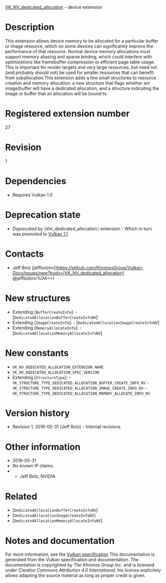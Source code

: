 [VK_NV_dedicated_allocation](https://www.khronos.org/registry/vulkan/specs/1.3-extensions/man/html/VK_NV_dedicated_allocation.html) - device extension

# Description
This extension allows device memory to be allocated for a particular buffer
or image resource, which on some devices can significantly improve the
performance of that resource.
Normal device memory allocations must support memory aliasing and sparse
binding, which could interfere with optimizations like framebuffer
compression or efficient page table usage.
This is important for render targets and very large resources, but need not
(and probably should not) be used for smaller resources that can benefit
from suballocation.This extension adds a few small structures to resource creation and memory
allocation: a new structure that flags whether am image/buffer will have a
dedicated allocation, and a structure indicating the image or buffer that an
allocation will be bound to.

# Registered extension number
27

# Revision
1

# Dependencies
- Requires Vulkan 1.0

# Deprecation state
- *Deprecated* by `[`khr_dedicated_allocation`]` extension  - Which in turn was *promoted* to [Vulkan 1.1](https://www.khronos.org/registry/vulkan/specs/1.3-extensions/html/vkspec.html#versions-1.1-promotions)

# Contacts
- Jeff Bolz [jeffbolznv](https://github.com/KhronosGroup/Vulkan-Docs/issues/new?body=[VK_NV_dedicated_allocation] @jeffbolznv%0A<<Here describe the issue or question you have about the VK_NV_dedicated_allocation extension>>)

# New structures
- Extending [`BufferCreateInfo`]:  - [`DedicatedAllocationBufferCreateInfoNV`] 
- Extending [`ImageCreateInfo`]:  - [`DedicatedAllocationImageCreateInfoNV`] 
- Extending [`MemoryAllocateInfo`]:  - [`DedicatedAllocationMemoryAllocateInfoNV`]

# New constants
- `VK_NV_DEDICATED_ALLOCATION_EXTENSION_NAME`
- `VK_NV_DEDICATED_ALLOCATION_SPEC_VERSION`
- Extending [`StructureType`]:  - `VK_STRUCTURE_TYPE_DEDICATED_ALLOCATION_BUFFER_CREATE_INFO_NV`  - `VK_STRUCTURE_TYPE_DEDICATED_ALLOCATION_IMAGE_CREATE_INFO_NV`  - `VK_STRUCTURE_TYPE_DEDICATED_ALLOCATION_MEMORY_ALLOCATE_INFO_NV`

# Version history
- Revision 1, 2016-05-31 (Jeff Bolz)  - Internal revisions

# Other information
* 2016-05-31
* No known IP claims.
*   - Jeff Bolz, NVIDIA

# Related
- [`DedicatedAllocationBufferCreateInfoNV`]
- [`DedicatedAllocationImageCreateInfoNV`]
- [`DedicatedAllocationMemoryAllocateInfoNV`]

# Notes and documentation
For more information, see the [Vulkan specification](https://www.khronos.org/registry/vulkan/specs/1.3-extensions/html/vkspec.html)
This documentation is generated from the Vulkan specification and documentation.
The documentation is copyrighted by *The Khronos Group Inc.* and is licensed under *Creative Commons Attribution 4.0 International*.
his license explicitely allows adapting the source material as long as proper credit is given.
        